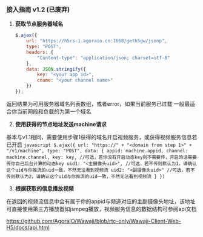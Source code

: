 ### 接入指南 v1.2 (已废弃)

1. **获取节点服务器域名**
    ```javascript
    $.ajax({
        url: "https://h5cs-1.agoraio.cn:7668/geth5gw/jsonp",
        type: "POST",
        headers: {
            "Content-type": "application/json; charset=utf-8"
        },
        data: JSON.stringify({
            key: "<your app id>",
            cname: "<your channel name>"
        })
    });
    ```

返回结果为可用服务器域名列表数组，或者error，如果当前服务已过载
一般最适合你当前网段和负载的为第一个域名


2. **使用获得的节点地址发送machine请求**

基本与v1.1相同，需要使用步骤1获得的域名开启视频服务，或获得视频服务信息若已开启
    ```javascript
    $.ajax({
        url: "https://" + "<domain from step 1>" + "/v1/machine",
        type: "POST",
        data: {
            appid: machine.appid,
            channel: machine.channel,
            key: key,
            //可选，若你没有开启动态key则不需要传，开启的话需要传你自己后台计算的动态key
            uid1: "<主摄像头uid>",
            //可选，若不传则默认为1，请确认这个uid与你推流的uid一致，不然无法看到视频流
            uid2: "<副摄像头uid>"
            //可选，若不传则默认为2，请确认这个uid与你推流的uid一致，不然无法看到视频流
        }
    })
    ```

3. **根据获取的信息播放视频**

在返回的视频流信息中会有属于你的appid与频道对应的主副摄像头地址，该地址可直接使用第三方播放器如jsmpeg播放，视频服务信息的数据结构可参阅api文档

https://github.com/AgoraIO/Wawaji/blob/rtc-only/Wawaji-Client-Web-H5/docs/api.html

